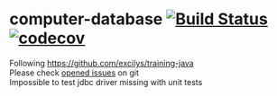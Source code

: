 # computer-database [![Build Status](https://travis-ci.com/IQbrod/computer-database.svg?branch=master)](https://travis-ci.com/IQbrod/computer-database) [![codecov](https://codecov.io/gh/IQbrod/computer-database/branch/master/graph/badge.svg)](https://codecov.io/gh/IQbrod/computer-database)  
Following https://github.com/excilys/training-java  
Please check [opened issues](https://github.com/IQbrod/computer-database/issues) on git  
Impossible to test jdbc driver missing with unit tests  

